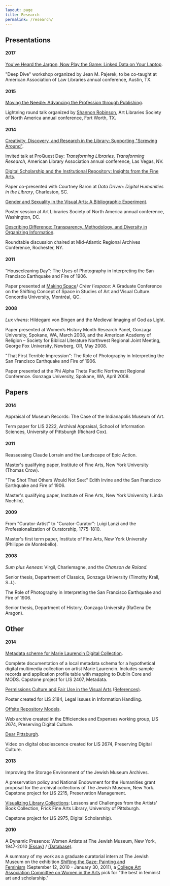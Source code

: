 ```yaml
---
layout: page
title: Research
permalink: /research/
---
```

## Presentations
#### 2017
[You've Heard the Jargon, Now Play the Game: Linked Data on Your Laptop](https://eventmobi.com/aall2017/speakers/213086/4838208).

"Deep Dive" workshop organized by Jean M. Pajerek, to be co-taught at American Association of Law Libraries annual conference, Austin, TX.

#### 2015

[Moving the Needle: Advancing the Profession through Publishing](https://www.arlisna.org/news/featured-art-libraries/10-conferences/49-2015-conference-proceedings). 

Lightning round talk organized by [Shannon Robinson](http://shannonmarierobinson.com/?page_id=2), Art Libraries Society of North America annual conference, Fort Worth, TX.

#### 2014

[Creativity, Discovery, and Research in the Library: Supporting "Screwing Around"](http://slides.com/anna-sophiazingarelli-sweet/creativity-discovery-research#/). 

Invited talk at ProQuest Day: <em>Transforming Libraries, Transforming Research</em>, American Library Association annual conference, Las Vegas, NV.

[Digital Scholarship and the Institutional Repository: Insights from the Fine Arts](http://slides.com/anna-sophiazingarelli-sweet/institutional-repository#/). 

Paper co-presented with Courtney Baron at <em>Data Driven: Digital Humanities in the Library</em>, Charleston, SC.

 [Gender and Sexuality in the Visual Arts: A Bibliographic Experiment](http://aszingarellisweet.files.wordpress.com/2014/05/zingarellisweetarlisposter.pdf). 
 
 Poster session at Art Libraries Society of North America annual conference, Washington, DC.

[Describing Difference: Transparency, Methodology, and Diversity in Organizing Information](https://marac.memberclicks.net/assets/documents/marac_rochester_spring_2014_conf_program.pdf). 

Roundtable discussion chaired at Mid-Atlantic Regional Archives Conference, Rochester, NY.

#### 2011

“Housecleaning Day": The Uses of Photography in Interpreting the San Francisco Earthquake and Fire of 1906.

Paper presented at [Making Space</a>/ <em>Créer l'espace</em>](http://ahgsa.concordia.ca/annual-graduate-conference/index.php?option=com_content&amp;view=article&amp;id=88&amp;Itemid=144): A Graduate Conference on the Shifting Concept of Space in Studies of Art and Visual Culture. Concordia University, Montréal, QC.

#### 2008

<em>Lux vivens</em>: Hildegard von Bingen and the Medieval Imaging of God as Light.

Paper presented at Women’s History Month Research Panel, Gonzaga University, Spokane, WA, March 2008, and the American Academy of Religion – Society for Biblical Literature Northwest Regional Joint Meeting, George Fox University, Newberg, OR, May 2008.

"That First Terrible Impression": The Role of Photography in Interpreting the San Francisco Earthquake and Fire of 1906.

Paper presented at the Phi Alpha Theta Pacific Northwest Regional Conference. Gonzaga University, Spokane, WA, April 2008.

## Papers
#### 2014

Appraisal of Museum Records: The Case of the Indianapolis Museum of Art.

Term paper for LIS 2222, Archival Appraisal, School of Information Sciences, University of Pittsburgh (Richard Cox).

#### 2011

Reassessing Claude Lorrain and the Landscape of Epic Action.

Master's qualifying paper, Institute of Fine Arts, New York University (Thomas Crow).

"The Shot That Others Would Not See:" Edith Irvine and the San Francisco Earthquake and Fire of 1906.

Master's qualifying paper, Institute of Fine Arts, New York University (Linda Nochlin).

#### 2009

From "Curator-Artist" to "Curator-Curator": Luigi Lanzi and the Professionalization of Curatorship, 1775-1810.

Master's first term paper, Institute of Fine Arts, New York University (Philippe de Montebello).

#### 2008

<em>Sum pius Aeneas</em>: Virgil, Charlemagne, and the <em>Chanson de Roland.</em>

Senior thesis, Department of Classics, Gonzaga University (Timothy Krall, S.J.).

The Role of Photography in Interpreting the San Francisco Earthquake and Fire of 1906.

Senior thesis, Department of History, Gonzaga University (RaGena De Aragon).

## Other
#### 2014

[Metadata scheme for Marie Laurencin Digital Collection](http://laurencinwiki.pbworks.com/w/page/83396131/Introduction).

Complete documentation of a local metadata schema for a hypothetical digital multimedia collection on artist Marie Laurencin. Includes sample records and application profile table with mapping to Dublin Core and MODS. Capstone project for LIS 2407, Metadata.

[Permissions Culture and Fair Use in the Visual Arts](https://aszingarellisweet.files.wordpress.com/2014/01/lis2184posterzingarelli.pdf) [(References)](https://aszingarellisweet.files.wordpress.com/2014/01/lis2184finalposterreferenceszingarelli.pdf). 

Poster created for LIS 2184, Legal Issues in Information Handling. 

[Offsite Repository Models](https://archive-it.org/collections/4498). 

Web archive created in the Efficiencies and Expenses working group, LIS 2674, Preserving Digital Culture.

[Dear Pittsburgh](http://vimeo.com/89700519). 

Video on digital obsolescence created for LIS 2674, Preserving Digital Culture.

#### 2013

Improving the Storage Environment of the Jewish Museum Archives.

A preservation policy and National Endowment for the Humanities grant proposal for the archival collections of The Jewish Museum, New York. Capstone project for LIS 2215, Preservation Management.

[Visualizing Library Collections](http://slid.es/anna-sophiazingarelli-sweet/visualizing-library-collections): Lessons and Challenges from the Artists' Book Collection, Frick Fine Arts Library, University of Pittsburgh.

Capstone project for LIS 2975, Digital Scholarship).

#### 2010

A Dynamic Presence: Women Artists at The Jewish Museum, New York, 1947-2010 [(Essay)](http://web.archive.org/web/20100912204721/http://www.thejewishmuseum.org/tjmwomenartistsessay) / [(Database)](https://perma.cc/CF2Z-AZTA).

A summary of my work as a graduate curatorial intern at The Jewish Museum on the exhibition [Shifting the Gaze: Painting and Feminism](http://www.thejewishmuseum.org/exhibitions/feministpainting) (September 12, 2010 - January 30, 2011), a [College Art Association Committee on Women in the Arts](http://www.collegeart.org/committees/picksoctober2010) pick for "the best in feminist art and scholarship."
